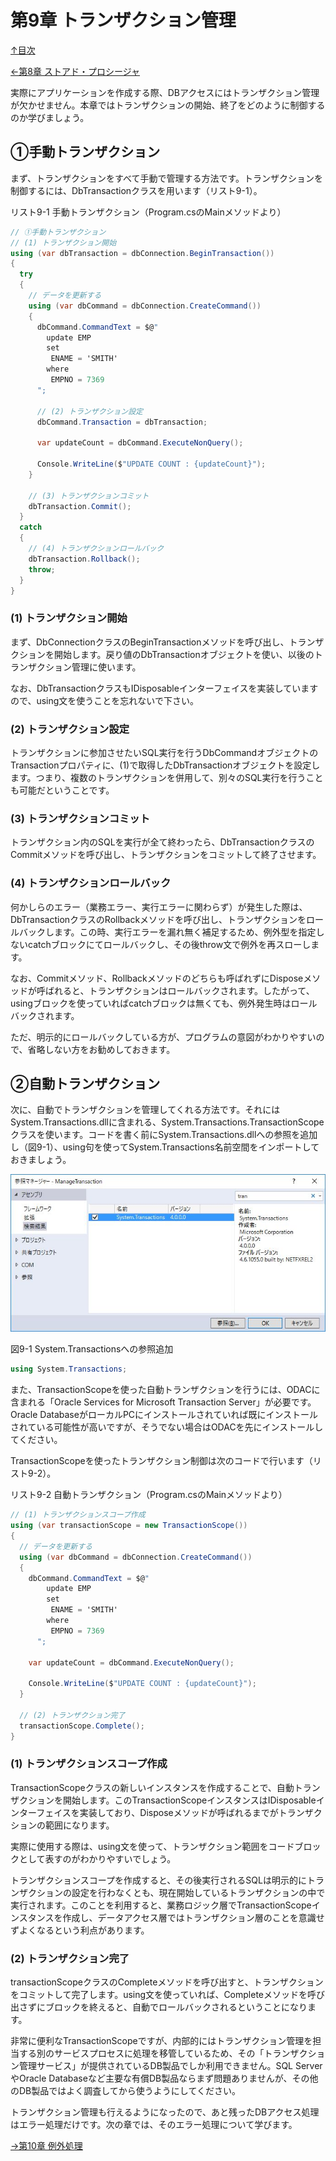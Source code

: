 第9章 トランザクション管理
=====

[↑目次](..\README.md "目次")

[←第8章 ストアド・プロシージャ](08-call-stored-procedure.md)

実際にアプリケーションを作成する際、DBアクセスにはトランザクション管理が欠かせません。本章ではトランザクションの開始、終了をどのように制御するのか学びましょう。

## ①手動トランザクション

まず、トランザクションをすべて手動で管理する方法です。トランザクションを制御するには、DbTransactionクラスを用います（リスト9-1）。

リスト9-1 手動トランザクション（Program.csのMainメソッドより）

```csharp
// ①手動トランザクション
// (1) トランザクション開始
using (var dbTransaction = dbConnection.BeginTransaction())
{
  try
  {
    // データを更新する
    using (var dbCommand = dbConnection.CreateCommand())
    {
      dbCommand.CommandText = $@"
        update EMP
        set
         ENAME = 'SMITH'
        where
         EMPNO = 7369
      ";

      // (2) トランザクション設定
      dbCommand.Transaction = dbTransaction;

      var updateCount = dbCommand.ExecuteNonQuery();

      Console.WriteLine($"UPDATE COUNT : {updateCount}");
    }

    // (3) トランザクションコミット
    dbTransaction.Commit();
  }
  catch
  {
    // (4) トランザクションロールバック
    dbTransaction.Rollback();
    throw;
  }
}
```

### (1) トランザクション開始

まず、DbConnectionクラスのBeginTransactionメソッドを呼び出し、トランザクションを開始します。戻り値のDbTransactionオブジェクトを使い、以後のトランザクション管理に使います。

なお、DbTransactionクラスもIDisposableインターフェイスを実装していますので、using文を使うことを忘れないで下さい。

### (2) トランザクション設定

トランザクションに参加させたいSQL実行を行うDbCommandオブジェクトのTransactionプロパティに、(1)で取得したDbTransactionオブジェクトを設定します。つまり、複数のトランザクションを併用して、別々のSQL実行を行うことも可能だということです。

### (3) トランザクションコミット

トランザクション内のSQLを実行が全て終わったら、DbTransactionクラスのCommitメソッドを呼び出し、トランザクションをコミットして終了させます。

### (4) トランザクションロールバック

何かしらのエラー（業務エラー、実行エラーに関わらず）が発生した際は、DbTransactionクラスのRollbackメソッドを呼び出し、トランザクションをロールバックします。この時、実行エラーを漏れ無く補足するため、例外型を指定しないcatchブロックにてロールバックし、その後throw文で例外を再スローします。

なお、Commitメソッド、Rollbackメソッドのどちらも呼ばれずにDisposeメソッドが呼ばれると、トランザクションはロールバックされます。したがって、usingブロックを使っていればcatchブロックは無くても、例外発生時はロールバックされます。

ただ、明示的にロールバックしている方が、プログラムの意図がわかりやすいので、省略しない方をお勧めしておきます。

## ②自動トランザクション

次に、自動でトランザクションを管理してくれる方法です。それにはSystem.Transactions.dllに含まれる、System.Transactions.TransactionScopeクラスを使います。コードを書く前にSystem.Transactions.dllへの参照を追加し（図9-1）、using句を使ってSystem.Transactions名前空間をインポートしておきましょう。

![System.Transactionsへの参照追加](../image/09-01.jpg)

図9-1 System.Transactionsへの参照追加

```csharp
using System.Transactions;
```

また、TransactionScopeを使った自動トランザクションを行うには、ODACに含まれる「Oracle Services for Microsoft Transaction Server」が必要です。Oracle DatabaseがローカルPCにインストールされていれば既にインストールされている可能性が高いですが、そうでない場合はODACを先にインストールしてください。

TransactionScopeを使ったトランザクション制御は次のコードで行います（リスト9-2）。

リスト9-2 自動トランザクション（Program.csのMainメソッドより）

```csharp
// (1) トランザクションスコープ作成
using (var transactionScope = new TransactionScope())
{
  // データを更新する
  using (var dbCommand = dbConnection.CreateCommand())
  {
    dbCommand.CommandText = $@"
        update EMP
        set
         ENAME = 'SMITH'
        where
         EMPNO = 7369
      ";

    var updateCount = dbCommand.ExecuteNonQuery();

    Console.WriteLine($"UPDATE COUNT : {updateCount}");
  }

  // (2) トランザクション完了
  transactionScope.Complete();
}
```

### (1) トランザクションスコープ作成

TransactionScopeクラスの新しいインスタンスを作成することで、自動トランザクションを開始します。このTransactionScopeインスタンスはIDisposableインターフェイスを実装しており、Disposeメソッドが呼ばれるまでがトランザクションの範囲になります。

実際に使用する際は、using文を使って、トランザクション範囲をコードブロックとして表すのがわかりやすいでしょう。

トランザクションスコープを作成すると、その後実行されるSQLは明示的にトランザクションの設定を行わなくとも、現在開始しているトランザクションの中で実行されます。このことを利用すると、業務ロジック層でTransactionScopeインスタンスを作成し、データアクセス層ではトランザクション層のことを意識せずよくなるという利点があります。

### (2) トランザクション完了

transactionScopeクラスのCompleteメソッドを呼び出すと、トランザクションをコミットして完了します。using文を使っていれば、Completeメソッドを呼び出さずにブロックを終えると、自動でロールバックされるということになります。

非常に便利なTransactionScopeですが、内部的にはトランザクション管理を担当する別のサービスプロセスに処理を移管しているため、その「トランザクション管理サービス」が提供されているDB製品でしか利用できません。SQL ServerやOracle Databaseなど主要な有償DB製品ならまず問題ありませんが、その他のDB製品ではよく調査してから使うようにしてください。


トランザクション管理も行えるようになったので、あと残ったDBアクセス処理はエラー処理だけです。次の章では、そのエラー処理について学びます。

[→第10章 例外処理](10-handle-exception.md)
